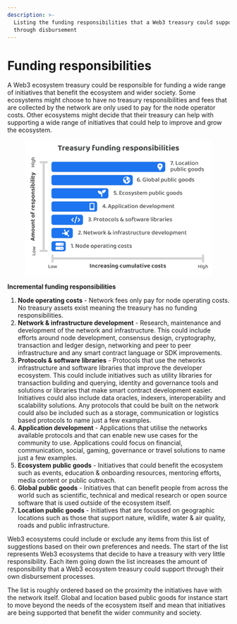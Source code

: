 ```yaml
---
description: >-
  Listing the funding responsibilities that a Web3 treasury could support
  through disbursement
---
```


# Funding responsibilities

A Web3 ecosystem treasury could be responsible for funding a wide range of initiatives that benefit the ecosystem and wider society. Some ecosystems might choose to have no treasury responsibilities and fees that are collected by the network are only used to pay for the node operator costs. Other ecosystems might decide that their treasury can help with supporting a wide range of initiatives that could help to improve and grow the ecosystem.

<figure><img src="../.gitbook/assets/treasury-responsibilities.jpg" alt=""><figcaption></figcaption></figure>



**Incremental funding responsibilities**

1. **Node operating costs** - Network fees only pay for node operating costs. No treasury assets exist meaning the treasury has no funding responsibilities.
2. **Network & infrastructure development** - Research, maintenance and development of the network and infrastructure. This could include efforts around node development, consensus design, cryptography, transaction and ledger design, networking and peer to peer infrastructure and any smart contract language or SDK improvements.
3. **Protocols & software libraries** - Protocols that use the networks infrastructure and software libraries that improve the developer ecosystem. This could include initiatives such as utility libraries for transaction building and querying, identity and governance tools and solutions or libraries that make smart contract development easier. Initiatives could also include data oracles, indexers, interoperability and scalability solutions.  Any protocols that could be built on the network could also be included such as a storage, communication or logistics based protocols to name just a few examples.
4. **Application development** - Applications that utilise the networks available protocols and that can enable new use cases for the community to use. Applications could focus on financial, communication, social, gaming, governance or travel solutions to name just a few examples.
5. **Ecosystem public goods** - Initiatives that could benefit the ecosystem such as events, education & onboarding resources, mentoring efforts, media content or public outreach.
6. **Global public goods** - Initiatives that can benefit people from across the world such as scientific, technical and medical research or open source software that is used outside of the ecosystem itself.
7. **Location public goods** - Initiatives that are focussed on geographic locations such as those that support nature, wildlife, water & air quality, roads and public infrastructure.



Web3 ecosystems could include or exclude any items from this list of suggestions based on their own preferences and needs. The start of the list represents Web3 ecosystems that decide to have a treasury with very little responsibility. Each item going down the list increases the amount of responsibility that a Web3 ecosystem treasury could support through their own disbursement processes.

The list is roughly ordered based on the proximity the initiatives have with the network itself. Global and location based public goods for instance start to move beyond the needs of the ecosystem itself and mean that initiatives are being supported that benefit the wider community and society.
